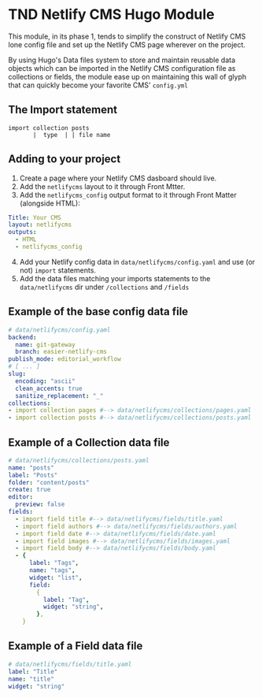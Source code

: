 # TND Netlify CMS Hugo Module

This module, in its phase 1, tends to simplify the construct of Netlify CMS lone config file and set up the Netlify CMS page wherever on the project.

By using Hugo's Data files system to store and maintain reusable data objects which can be imported in the Netlify CMS configuration file as collections or fields, the module ease up on maintaining this wall of glyph that can quickly become your favorite CMS' `config.yml`

## The Import statement
``` 
import collection posts
       |  type  | | file name
```
## Adding to your project

1. Create a page where your Netlify CMS dasboard should live.
2. Add the `netlifycms` layout to it through Front Mtter.
3. Add the `netlifycms_config` output format to it through Front Matter (alongside HTML):
```yaml
Title: Your CMS
layout: netlifycms
outputs:
  - HTML
  - netlifycms_config
```
4. Add your Netlify config data in `data/netlifycms/config.yaml` and use (or not) `import` statements.
5. Add the data files matching your imports statements to the `data/netlifycms` dir under `/collections` and `/fields`

##  Example of the base config data file

```yaml
# data/netlifycms/config.yaml
backend:
  name: git-gateway
  branch: easier-netlify-cms
publish_mode: editorial_workflow
# [ ... ]
slug:
  encoding: "ascii"
  clean_accents: true
  sanitize_replacement: "_"
collections:
- import collection pages #--> data/netlifycms/collections/pages.yaml
- import collection posts #--> data/netlifycms/collections/posts.yaml
```

## Example of a Collection data file

```yaml
# data/netlifycms/collections/posts.yaml
name: "posts"
label: "Posts"
folder: "content/posts"
create: true
editor:
  preview: false
fields:
  - import field title #--> data/netlifycms/fields/title.yaml
  - import field authors #--> data/netlifycms/fields/authors.yaml
  - import field date #--> data/netlifycms/fields/date.yaml
  - import field images #--> data/netlifycms/fields/images.yaml
  - import field body #--> data/netlifycms/fields/body.yaml
  - {
      label: "Tags",
      name: "tags",
      widget: "list",
      field:
        {
          label: "Tag",
          widget: "string",
        },
    }
```

## Example of a Field data file

```yaml
# data/netlifycms/fields/title.yaml
label: "Title"
name: "title"
widget: "string"
```
